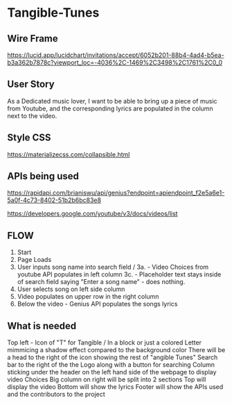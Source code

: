 # Tangible-Tunes




## Wire Frame

https://lucid.app/lucidchart/invitations/accept/6052b201-88b4-4ad4-b5ea-b3a362b7878c?viewport_loc=-4036%2C-1469%2C3498%2C1761%2C0_0




## User Story

 As a Dedicated music lover, I want to be able to bring up a piece of music from Youtube, and the corresponding lyrics are populated in the column next to the video. 

 ## Style CSS

 https://materializecss.com/collapsible.html

 ## APIs being used

https://rapidapi.com/brianiswu/api/genius?endpoint=apiendpoint_f2e5a6e1-5a0f-4c73-8402-51b2b6bc83e8

https://developers.google.com/youtube/v3/docs/videos/list

## FLOW
1. Start
2. Page Loads
3. User inputs song name into search field <Y>/<N>
    3a. <Y> - Video Choices from youtube API populates in left column
    3c. <N> - Placeholder text stays inside of search field saying "Enter a song name" - does nothing.
4. User selects song on left side column 
5. Video populates on upper row in the right column
6. Below the video - Genius API populates the songs lyrics



## What is needed

Top left - Icon of "T" for Tangible / In a block or just a colored Letter mimmicing a shadow effect compared to the background color
There will be a head to the right of the icon showing the rest of "angible Tunes"
Search bar to the right of the the Logo along with a button for searching
Column sticking under the header on the left hand side of the webpage to display video Choices
Big column on right will be split into 2 sections 
    Top will display the video
    Bottom will show the lyrics
Footer will show the APIs used and the contributors to the project
